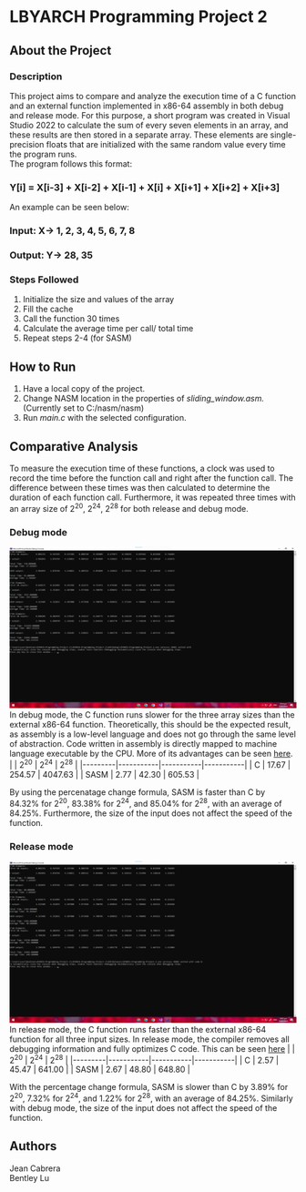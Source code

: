 # LBYARCH Programming Project 2
## About the Project
### Description
This project aims to compare and analyze the execution time of a C function and an external function implemented in x86-64 assembly in both debug and release mode. For this purpose, a short program was created in Visual Studio 2022 to calculate the sum of every seven elements in an array, and these results are then stored in a separate array. These elements are single-precision floats that are initialized with the same random value every time the program runs.  
The program follows this format:  
### Y[i] = X[i-3] + X[i-2] + X[i-1] + X[i] + X[i+1] + X[i+2] + X[i+3]

An example can be seen below:  
### Input: X-> 1, 2, 3, 4, 5, 6, 7, 8
### Output: Y-> 28, 35

### Steps Followed
1. Initialize the size and values of the array
2. Fill the cache
3. Call the function 30 times
4. Calculate the average time per call/ total time
5. Repeat steps 2-4 (for SASM)

## How to Run
1. Have a local copy of the project.
2. Change NASM location in the properties of *sliding_window.asm.* (Currently set to C:/nasm/nasm)
3. Run *main.c* with the selected configuration.

## Comparative Analysis
To measure the execution time of these functions, a clock was used to record the time before the function call and right after the function call. The difference between these times was then calculated to determine the duration of each function call. Furthermore, it was repeated three times with an array size of 2<sup>20</sup>, 2<sup>24</sup>, 2<sup>28</sup> for both release and debug mode.

### Debug mode 
![Results for Debug Mode](Results/Debug.png)  
In debug mode, the C function runs slower for the three array sizes than the external x86-64 function. Theoretically, this should be the expected result, as assembly is a low-level language and does not go through the same level of abstraction. Code written in assembly is directly mapped to machine language executable by the CPU. More of its advantages can be seen [here](https://www.spiceworks.com/tech/tech-general/articles/what-is-assembly-language/).
|         | 2<sup>20</sup>    | 2<sup>24</sup>   | 2<sup>28</sup>    |
|---------|-----------|-----------|-----------|
| C       | 17.67     | 254.57    | 4047.63   |
| SASM    | 2.77      | 42.30     | 605.53    |

By using the percenatage change formula, SASM is faster than C by 84.32% for 2<sup>20</sup>, 83.38% for 2<sup>24</sup>, and 85.04% for 2<sup>28</sup>, with an average of 84.25%. Furthermore, the size of the input does not affect the speed of the function.
### Release mode
![Results for Release Mode](Results/Release.png)
In release mode, the C function runs faster than the external x86-64 function for all three input sizes. In release mode, the compiler removes all debugging information and fully optimizes C code. This can be seen [here](https://learn.microsoft.com/en-us/visualstudio/debugger/how-to-set-debug-and-release-configurations?view=vs-2022)
|         | 2<sup>20</sup>      | 2<sup>24</sup>      | 2<sup>28</sup>   |
|---------|-----------|-----------|-----------|
| C       | 2.57      | 45.47     | 641.00    |
| SASM    | 2.67      | 48.80     | 648.80    |

With the percentage change formula, SASM is slower than C by 3.89% for 2<sup>20</sup>, 7.32% for 2<sup>24</sup>, and 1.22% for 2<sup>28</sup>, with an average of 84.25%. Similarly with debug mode, the size of the input does not affect the speed of the function.
## Authors
Jean Cabrera  
Bentley Lu
